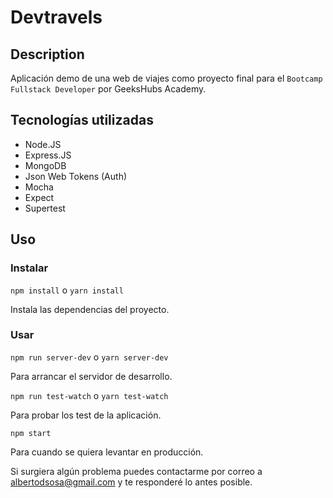 # Devtravels

## Description

Aplicación demo de una web de viajes como proyecto final para el `Bootcamp Fullstack Developer` por GeeksHubs Academy.

## Tecnologías utilizadas

- Node.JS
- Express.JS
- MongoDB
- Json Web Tokens (Auth)
- Mocha
- Expect
- Supertest

## Uso

### Instalar

`npm install` o `yarn install`

Instala las dependencias del proyecto.

### Usar

`npm run server-dev` o `yarn server-dev`

Para arrancar el servidor de desarrollo.

`npm run test-watch` o `yarn test-watch`

Para probar los test de la aplicación.

`npm start`

Para cuando se quiera levantar en producción.

Si surgiera algún problema puedes contactarme por correo a albertodsosa@gmail.com y te responderé lo antes posible.
